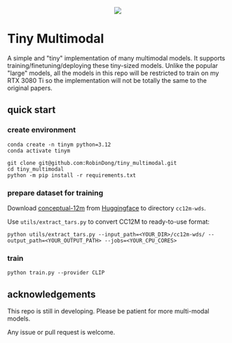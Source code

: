 <p align="center">
  <img src="https://github.com/RobinDong/tiny_multimodal/blob/1fbdfb6320b50c23a2bbb899db5e56b415d9fbbb/assets/tiny_multimodal.png?raw=true")
</p>

# Tiny Multimodal

A simple and "tiny" implementation of many multimodal models. It supports training/finetuning/deploying these tiny-sized models.
Unlike the popular "large" models, all the models in this repo will be restricted to train on my RTX 3080 Ti so the implementation will not be totally the same to the original papers.

## quick start

### create environment

```
conda create -n tinym python=3.12
conda activate tinym

git clone git@github.com:RobinDong/tiny_multimodal.git
cd tiny_multimodal
python -m pip install -r requirements.txt
```

### prepare dataset for training

Download [conceptual-12m](https://github.com/google-research-datasets/conceptual-12m) from [Huggingface](https://huggingface.co/datasets/pixparse/cc12m-wds) to directory `cc12m-wds`.

Use `utils/extract_tars.py` to convert CC12M to ready-to-use format:
```
python utils/extract_tars.py --input_path=<YOUR_DIR>/cc12m-wds/ --output_path=<YOUR_OUTPUT_PATH> --jobs=<YOUR_CPU_CORES>
```

### train
```
python train.py --provider CLIP
```

## acknowledgements
This repo is still in developing. Please be patient for more multi-modal models.

Any issue or pull request is welcome.

